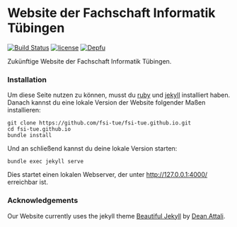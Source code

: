 # Website der Fachschaft Informatik Tübingen

[![Build Status](https://travis-ci.org/fsi-tue/fsi-tue.github.io.svg?branch=master)](https://travis-ci.org/fsi-tue/fsi-tue.github.io)
[![license](https://img.shields.io/github/license/fsi-tue/fsi-tue.github.io.svg)](https://github.com/fsi-tue/fsi-tue.github.io/blob/master/LICENSE.txt)
[![Depfu](https://badges.depfu.com/badges/f0364df208541d4fbae91bef9446037b/overview.svg)](https://depfu.com/github/fsi-tue/fsi-tue.github.io)

Zukünftige Website der Fachschaft Informatik Tübingen.


### Installation

Um diese Seite nutzen zu können, musst du [ruby](https://www.ruby-lang.org/de/) und [jekyll](https://jekyllrb.com/) installiert haben. Danach kannst du eine lokale Version der Website folgender Maßen installieren:

```
git clone https://github.com/fsi-tue/fsi-tue.github.io.git
cd fsi-tue.github.io
bundle install
```

Und an schließend kannst du deine lokale Version starten:

```
bundle exec jekyll serve
```

Dies startet einen lokalen Webserver, der unter http://127.0.0.1:4000/ erreichbar ist.


### Acknowledgements
Our Website currently uses the jekyll theme [Beautiful Jekyll](https://github.com/daattali/beautiful-jekyll) by [Dean Attali](https://deanattali.com).
